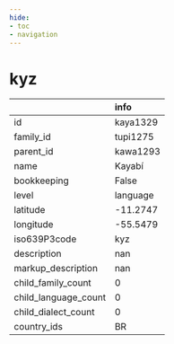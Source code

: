 ```yaml
---
hide:
- toc
- navigation
---
```

# kyz
|                      | info     |
|:---------------------|:---------|
| id                   | kaya1329 |
| family_id            | tupi1275 |
| parent_id            | kawa1293 |
| name                 | Kayabí   |
| bookkeeping          | False    |
| level                | language |
| latitude             | -11.2747 |
| longitude            | -55.5479 |
| iso639P3code         | kyz      |
| description          | nan      |
| markup_description   | nan      |
| child_family_count   | 0        |
| child_language_count | 0        |
| child_dialect_count  | 0        |
| country_ids          | BR       |